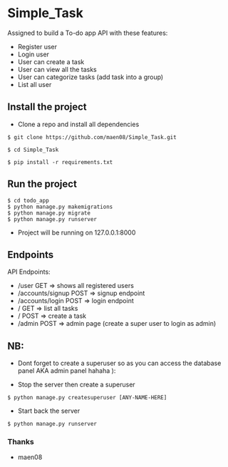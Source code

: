 # Simple_Task
Assigned to build a To-do app API with these features:
- Register user 
- Login user
- User can create a task
- User can view all the tasks
- User can categorize tasks (add task into a group)
- List all user

## Install the project
- Clone a repo and install all dependencies
```
$ git clone https://github.com/maen08/Simple_Task.git

$ cd Simple_Task

$ pip install -r requirements.txt 
```

## Run the project
```
$ cd todo_app
$ python manage.py makemigrations
$ python manage.py migrate
$ python manage.py runserver
```

- Project will be running on 127.0.0.1:8000


## Endpoints
API Endpoints:

- /user                  GET                => shows all registered users
- /accounts/signup       POST               => signup endpoint  
- /accounts/login        POST               => login endpoint
- /                      GET                => list all tasks
- /                      POST               => create a task
- /admin                 POST               => admin page (create a super user to login as admin)


## NB:
- Dont forget to create a superuser so as you can access the database panel 
AKA admin panel hahaha ):

- Stop the server then create a superuser
```
$ python manage.py createsuperuser [ANY-NAME-HERE]
```

- Start back the server
```
$ python manage.py runserver
```


### Thanks
-  maen08